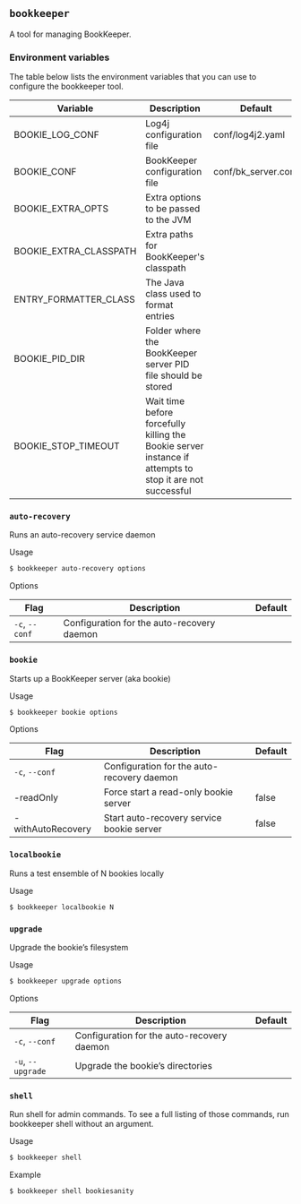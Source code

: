 ## `bookkeeper`

A tool for managing BookKeeper.

### Environment variables

The table below lists the environment variables that you can use to configure the bookkeeper tool.

| Variable               | Description                                                                                              | Default             |
|------------------------|----------------------------------------------------------------------------------------------------------|---------------------|
| BOOKIE_LOG_CONF        | Log4j configuration file                                                                                 | conf/log4j2.yaml    |
| BOOKIE_CONF            | BookKeeper configuration file                                                                            | conf/bk_server.conf |
| BOOKIE_EXTRA_OPTS      | Extra options to be passed to the JVM                                                                    ||
| BOOKIE_EXTRA_CLASSPATH | Extra paths for BookKeeper's classpath                                                                   ||
| ENTRY_FORMATTER_CLASS  | The Java class used to format entries                                                                    ||
| BOOKIE_PID_DIR         | Folder where the BookKeeper server PID file should be stored                                             ||
| BOOKIE_STOP_TIMEOUT    | Wait time before forcefully killing the Bookie server instance if attempts to stop it are not successful ||

### `auto-recovery`

Runs an auto-recovery service daemon

Usage

```bash
$ bookkeeper auto-recovery options
```

Options

| Flag           | Description                                | Default |
|----------------|--------------------------------------------|---------|
| `-c`, `--conf` | Configuration for the auto-recovery daemon ||

### `bookie`

Starts up a BookKeeper server (aka bookie)

Usage

```bash
$ bookkeeper bookie options
```

Options

| Flag              | Description                                | Default |
|-------------------|--------------------------------------------|---------|
| `-c`, `--conf`    | Configuration for the auto-recovery daemon ||
| -readOnly         | Force start a read-only bookie server      | false   |
| -withAutoRecovery | Start auto-recovery service bookie server  | false   |

### `localbookie`

Runs a test ensemble of N bookies locally

Usage

```bash
$ bookkeeper localbookie N
```

### `upgrade`

Upgrade the bookie’s filesystem

Usage

```bash
$ bookkeeper upgrade options
```

Options

| Flag              | Description                                | Default |
|-------------------|--------------------------------------------|---------|
| `-c`, `--conf`    | Configuration for the auto-recovery daemon ||
| `-u`, `--upgrade` | Upgrade the bookie’s directories           ||

### `shell`

Run shell for admin commands. To see a full listing of those commands, run bookkeeper shell without an argument.

Usage

```bash
$ bookkeeper shell
```

Example

```bash
$ bookkeeper shell bookiesanity
```
